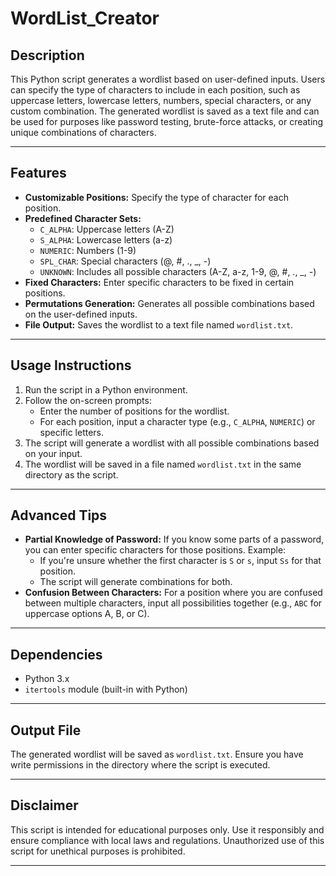 # WordList_Creator

## Description
This Python script generates a wordlist based on user-defined inputs. Users can specify the type of characters to include in each position, such as uppercase letters, lowercase letters, numbers, special characters, or any custom combination. The generated wordlist is saved as a text file and can be used for purposes like password testing, brute-force attacks, or creating unique combinations of characters.

---

## Features
- **Customizable Positions:** Specify the type of character for each position.
- **Predefined Character Sets:**
  - `C_ALPHA`: Uppercase letters (A-Z)
  - `S_ALPHA`: Lowercase letters (a-z)
  - `NUMERIC`: Numbers (1-9)
  - `SPL_CHAR`: Special characters (@, #, ., _, -)
  - `UNKNOWN`: Includes all possible characters (A-Z, a-z, 1-9, @, #, ., _, -)
- **Fixed Characters:** Enter specific characters to be fixed in certain positions.
- **Permutations Generation:** Generates all possible combinations based on the user-defined inputs.
- **File Output:** Saves the wordlist to a text file named `wordlist.txt`.

---

## Usage Instructions
1. Run the script in a Python environment.
2. Follow the on-screen prompts:
   - Enter the number of positions for the wordlist.
   - For each position, input a character type (e.g., `C_ALPHA`, `NUMERIC`) or specific letters.
3. The script will generate a wordlist with all possible combinations based on your input.
4. The wordlist will be saved in a file named `wordlist.txt` in the same directory as the script.

---

## Advanced Tips
- **Partial Knowledge of Password:** If you know some parts of a password, you can enter specific characters for those positions. Example:
  - If you're unsure whether the first character is `S` or `s`, input `Ss` for that position.
  - The script will generate combinations for both.
- **Confusion Between Characters:** For a position where you are confused between multiple characters, input all possibilities together (e.g., `ABC` for uppercase options A, B, or C).

---

## Dependencies
- Python 3.x
- `itertools` module (built-in with Python)

---

## Output File
The generated wordlist will be saved as `wordlist.txt`. Ensure you have write permissions in the directory where the script is executed.

---

## Disclaimer
This script is intended for educational purposes only. Use it responsibly and ensure compliance with local laws and regulations. Unauthorized use of this script for unethical purposes is prohibited.

---
